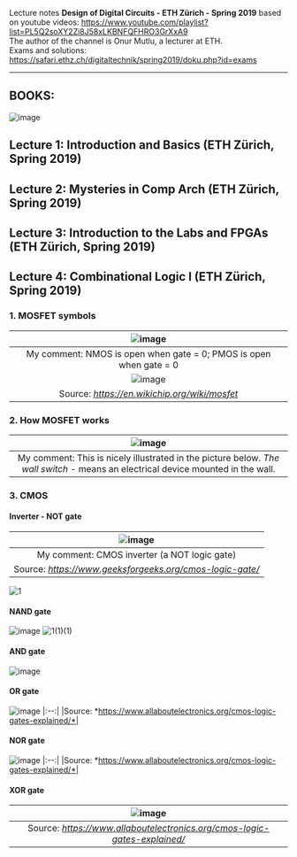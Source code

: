 Lecture notes **Design of Digital Circuits - ETH Zürich - Spring 2019** based on youtube videos: https://www.youtube.com/playlist?list=PL5Q2soXY2Zi8J58xLKBNFQFHRO3GrXxA9 <br/>
The author of the channel is Onur Mutlu, a lecturer at ETH. <br/>
Exams and solutions: https://safari.ethz.ch/digitaltechnik/spring2019/doku.php?id=exams
______
## BOOKS:
![image](https://github.com/mozerpol/learningRISC-V/assets/43972902/26399c60-21e3-4472-8d0f-789f716973b2)
## Lecture 1: Introduction and Basics (ETH Zürich, Spring 2019)
## Lecture 2: Mysteries in Comp Arch (ETH Zürich, Spring 2019)
## Lecture 3: Introduction to the Labs and FPGAs (ETH Zürich, Spring 2019)
## Lecture 4: Combinational Logic I (ETH Zürich, Spring 2019)

### 1. MOSFET symbols
|![image](https://github.com/mozerpol/NotesFromLearning/assets/43972902/2b6c8479-31fd-4361-882f-85c3468b9826)|
|:--:|
| My comment: NMOS is open when gate = 0; PMOS is open when gate = 0 |
|![image](https://github.com/mozerpol/NotesFromLearning/assets/43972902/93df93a3-389a-4967-a2a2-51b364d73326)|
| Source: *https://en.wikichip.org/wiki/mosfet* |

### 2. How MOSFET works 
|![image](https://github.com/mozerpol/NotesFromLearning/assets/43972902/0be95219-80d3-497c-9741-aeff31d31db5)|
|:--:|
| My comment: This is nicely illustrated in the picture below. *The wall switch* - means an electrical device mounted in the wall.|

### 3. CMOS
#### Inverter - NOT gate
|![image](https://github.com/mozerpol/NotesFromLearning/assets/43972902/e62ddeac-a6dd-467c-b3ef-f5578050ad2b)|
|:--:|
|My comment: CMOS inverter (a NOT logic gate)|
|Source: *https://www.geeksforgeeks.org/cmos-logic-gate/*|

![1](https://github.com/mozerpol/NotesFromLearning/assets/43972902/16d5da86-3ccf-4559-b4ce-a7875c22e7e5)

#### NAND gate
![image](https://github.com/mozerpol/NotesFromLearning/assets/43972902/7bc19430-102f-45eb-aec5-41bcc19695fb)
![1(1)(1)](https://github.com/mozerpol/learningRISC-V/assets/43972902/1c4a02f5-4701-4c75-8c26-9a964cfff5fe)

#### AND gate
![image](https://github.com/mozerpol/NotesFromLearning/assets/43972902/4584cfe5-0558-4aae-9460-3b70f5328fcf)

#### OR gate
![image](https://github.com/mozerpol/learningRISC-V/assets/43972902/b1415c4d-60dc-4796-81ff-dd6bcfc48167)
|:--:|
|Source: *https://www.allaboutelectronics.org/cmos-logic-gates-explained/*|

#### NOR gate
![image](https://github.com/mozerpol/learningRISC-V/assets/43972902/a337f271-1e1c-4056-b198-e968348a8f23)
|:--:|
|Source: *https://www.allaboutelectronics.org/cmos-logic-gates-explained/*|

#### XOR gate
|![image](https://github.com/mozerpol/learningRISC-V/assets/43972902/951f6e76-601e-44ff-85f8-874e21d6302d)|
|:--:|
|Source: *https://www.allaboutelectronics.org/cmos-logic-gates-explained/*|

